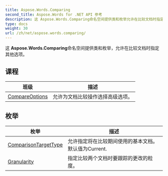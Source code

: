 ```yaml
---
title: Aspose.Words.Comparing
second_title: Aspose.Words for .NET API 参考
description: 这 Aspose.Words.Comparing命名空间提供类和枚举允许在比较文档时指定其他选项
type: docs
weight: 30
url: /zh/net/aspose.words.comparing/
---
```

这 **Aspose.Words.Comparing**命名空间提供类和枚举，允许在比较文档时指定其他选项。

## 课程

| 班级 | 描述 |
| --- | --- |
| [CompareOptions](./compareoptions/) | 允许为文档比较操作选择高级选项。 |
## 枚举

| 枚举 | 描述 |
| --- | --- |
| [ComparisonTargetType](./comparisontargettype/) | 允许指定将在比较期间使用的基本文档。默认值为Current. |
| [Granularity](./granularity/) | 指定比较两个文档时要跟踪的更改的粒度。 |


